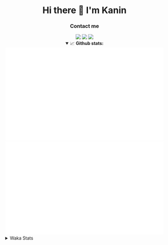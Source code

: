 <div align="center">
 <h1>Hi there 👋 I'm Kanin</h1>
 <h3>Contact me</h3>
 <a href="mailto:im@kanin.dev"><img src="https://img.shields.io/badge/gmail-%23D14836.svg?&style=for-the-badge&logo=gmail&logoColor=white"/></a>
 <a href="https://twitter.com/KaninDev"><img src="https://img.shields.io/badge/twitter-%231DA1F2.svg?&style=for-the-badge&logo=twitter&logoColor=white"/></a>
 <a href="https://www.linkedin.com/in/KaninDev"><img src="https://img.shields.io/badge/linkedin-%230077B5.svg?&style=for-the-badge&logo=linkedin&logoColor=white"/></a>
<details open>
  <summary>📈 <b>Github stats:</b></summary>
  <img src="https://github.com/Kanin/Kanin/blob/master/scripts/GitHubStats/generated/overview.svg"/>
  <img src="https://github.com/Kanin/Kanin/blob/master/scripts/GitHubStats/generated/languages.svg"/>
</details>
</div>

<details>
 <summary>Waka Stats</summary>

<!--START_SECTION:waka-->
![Profile Views](http://img.shields.io/badge/Profile%20Views-16-blue)

![Lines of code](https://img.shields.io/badge/From%20Hello%20World%20I%27ve%20Written-32170%20lines%20of%20code-blue)

**🐱 My Github Data** 

> 🏆 257 Contributions in the Year 2021
 > 
> 📦 36.7 kB Used in Github's Storage 
 > 
> 🚫 Not Opted to Hire
 > 
> 📜 11 Public Repositories 
 > 
> 🔑 5 Private Repositories  
 > 
**I'm an Early 🐤** 

```text
🌞 Morning    99 commits     ████░░░░░░░░░░░░░░░░░░░░░   17.55% 
🌆 Daytime    217 commits    █████████░░░░░░░░░░░░░░░░   38.48% 
🌃 Evening    123 commits    █████░░░░░░░░░░░░░░░░░░░░   21.81% 
🌙 Night      125 commits    █████░░░░░░░░░░░░░░░░░░░░   22.16%

```
📅 **I'm Most Productive on Monday** 

```text
Monday       110 commits    █████░░░░░░░░░░░░░░░░░░░░   19.5% 
Tuesday      86 commits     ███░░░░░░░░░░░░░░░░░░░░░░   15.25% 
Wednesday    91 commits     ████░░░░░░░░░░░░░░░░░░░░░   16.13% 
Thursday     72 commits     ███░░░░░░░░░░░░░░░░░░░░░░   12.77% 
Friday       50 commits     ██░░░░░░░░░░░░░░░░░░░░░░░   8.87% 
Saturday     54 commits     ██░░░░░░░░░░░░░░░░░░░░░░░   9.57% 
Sunday       101 commits    ████░░░░░░░░░░░░░░░░░░░░░   17.91%

```


📊 **This Week I Spent My Time On** 

```text
⌚︎ Time Zone: America/New_York

💬 Programming Languages: 
Python                   2 hrs 59 mins       █████████████████░░░░░░░░   69.18% 
SCSS                     22 mins             ██░░░░░░░░░░░░░░░░░░░░░░░   8.65% 
virtualenv               12 mins             █░░░░░░░░░░░░░░░░░░░░░░░░   4.91% 
YAML                     12 mins             █░░░░░░░░░░░░░░░░░░░░░░░░   4.71% 
JSON                     12 mins             █░░░░░░░░░░░░░░░░░░░░░░░░   4.66%

🔥 Editors: 
PyCharm                  3 hrs 40 mins       █████████████████████░░░░   84.83% 
IntelliJ                 39 mins             ███░░░░░░░░░░░░░░░░░░░░░░   15.17%

🐱‍💻 Projects: 
TomsBot                  2 hrs 23 mins       █████████████░░░░░░░░░░░░   55.41% 
Naila.py                 1 hr 14 mins        ███████░░░░░░░░░░░░░░░░░░   28.8% 
Kanin                    22 mins             ██░░░░░░░░░░░░░░░░░░░░░░░   8.65% 
Discord-chat-replica     16 mins             █░░░░░░░░░░░░░░░░░░░░░░░░   6.51% 
CGLS                     1 min               ░░░░░░░░░░░░░░░░░░░░░░░░░   0.6%

💻 Operating System: 
Linux                    4 hrs 19 mins       █████████████████████████   100.0%

```

**I Mostly Code in Python** 

```text
Python                   21 repos            ███████████████████░░░░░░   77.78% 
JavaScript               3 repos             ██░░░░░░░░░░░░░░░░░░░░░░░   11.11% 
Kotlin                   1 repo              █░░░░░░░░░░░░░░░░░░░░░░░░   3.7% 
HTML                     1 repo              █░░░░░░░░░░░░░░░░░░░░░░░░   3.7% 
Java                     1 repo              █░░░░░░░░░░░░░░░░░░░░░░░░   3.7%

```


**Timeline**

![Chart not found](https://raw.githubusercontent.com/Kanin/Kanin/master/charts/bar_graph.png) 


 Last Updated on 16/07/2021
<!--END_SECTION:waka-->
</details>
